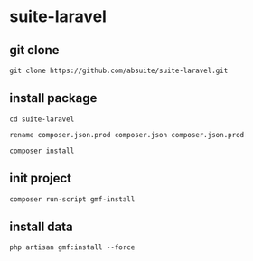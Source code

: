 # suite-laravel

## git clone
```shell
git clone https://github.com/absuite/suite-laravel.git
```

## install package
```shell
cd suite-laravel

rename composer.json.prod composer.json composer.json.prod

composer install

```


## init project
```shell
composer run-script gmf-install
```

## install data
```shell
php artisan gmf:install --force
```